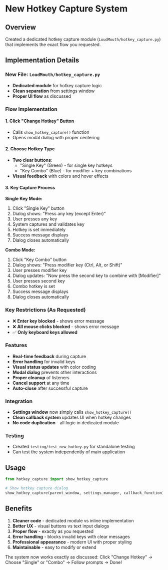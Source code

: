 # New Hotkey Capture System

## Overview
Created a dedicated hotkey capture module (`LoudMouth/hotkey_capture.py`) that implements the exact flow you requested.

## Implementation Details

### New File: `LoudMouth/hotkey_capture.py`
- **Dedicated module** for hotkey capture logic
- **Clean separation** from settings window
- **Proper UI flow** as discussed

### Flow Implementation

#### 1. Click "Change Hotkey" Button
- Calls `show_hotkey_capture()` function
- Opens modal dialog with proper centering

#### 2. Choose Hotkey Type
- **Two clear buttons**:
  - "Single Key" (Green) - for single key hotkeys
  - "Key Combo" (Blue) - for modifier + key combinations
- **Visual feedback** with colors and hover effects

#### 3. Key Capture Process

**Single Key Mode:**
1. Click "Single Key" button
2. Dialog shows: "Press any key (except Enter)"
3. User presses any key
4. System captures and validates key
5. Hotkey is set immediately
6. Success message displays
7. Dialog closes automatically

**Combo Mode:**
1. Click "Key Combo" button  
2. Dialog shows: "Press modifier key (Ctrl, Alt, or Shift)"
3. User presses modifier key
4. Dialog updates: "Now press the second key to combine with [Modifier]"
5. User presses second key
6. Combo hotkey is set
7. Success message displays
8. Dialog closes automatically

### Key Restrictions (As Requested)
- ❌ **Enter key blocked** - shows error message
- ❌ **All mouse clicks blocked** - shows error message
- ✅ **Only keyboard keys allowed**

### Features
- **Real-time feedback** during capture
- **Error handling** for invalid keys
- **Visual status updates** with color coding
- **Modal dialog** prevents other interactions
- **Proper cleanup** of listeners
- **Cancel support** at any time
- **Auto-close** after successful capture

### Integration
- **Settings window** now simply calls `show_hotkey_capture()`
- **Clean callback system** updates UI when hotkey changes
- **No code duplication** - all logic in dedicated module

### Testing
- Created `testing/test_new_hotkey.py` for standalone testing
- Can test the system independently of main application

## Usage
```python
from hotkey_capture import show_hotkey_capture

# Show hotkey capture dialog
show_hotkey_capture(parent_window, settings_manager, callback_function)
```

## Benefits
1. **Cleaner code** - dedicated module vs inline implementation
2. **Better UX** - visual buttons vs text input dialogs
3. **Proper flow** - exactly as you requested
4. **Error handling** - blocks invalid keys with clear messages
5. **Professional appearance** - modern UI with proper styling
6. **Maintainable** - easy to modify or extend

The system now works exactly as discussed: Click "Change Hotkey" → Choose "Single" or "Combo" → Follow prompts → Done! 